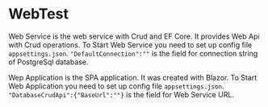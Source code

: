 # WebTest
Web Service is the web service with Crud and EF Core. It provides Web Api with Crud operations.
To Start Web Service you need to set up config file ```appsettings.json```. 
```"DefaultConnection":""``` is the field for connection string of PostgreSql database.

Wep Application is the SPA application. It was created with Blazor.
To Start Web Application you need to set up config file ```appsettings.json```.
```"DatabaseCrudApi":{"BaseUrl":""}``` is the field for Web Service URL.
